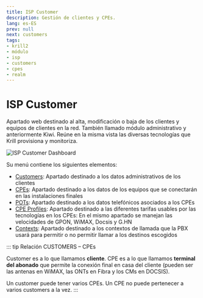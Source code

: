 ```yaml
---
title: ISP Customer
description: Gestión de clientes y CPEs.
lang: es-ES
prev: null
next: customers
tags:
- krill2
- módulo
- isp
- customers
- cpes
- realm
---
```

# ISP Customer

Apartado web destinado al alta, modificación o baja de los clientes y equipos de clientes en la red. También llamado módulo administrativo y anteriormente Kiwi. Reúne en la misma vista las diversas tecnologías que Krill provisiona y monitoriza. 

![ISP Customer Dashboard](/img/krill2/isp-customer/0001.png)

Su menú contiene los siguientes elementos:

- [Customers](/es/krill2/isp-customer/customers.html): Apartado destinado a los datos administrativos de los clientes
- [CPEs](/es/krill2/isp-customer/cpes.html): Apartado destinado a los datos de los equipos que se conectarán en las instalaciones finales
- [POTs](/es/krill2/isp-customer/potses.html): Apartado destinado a los datos telefónicos asociados a los CPEs
- [CPE Profiles](/es/krill2/isp-customer/cpe-profiles.html): Apartado destinado a las diferentes tarifas usables por las tecnologías en los CPEs: En el mismo apartado se manejan las velocidades de GPON, WiMAX, Docsis y G.HN
- [Contexts](/es/krill2/isp-customer/contexts.html): Apartado destinado a los contextos de llamada que la PBX usará para permitir o no permitir llamar a los destinos escogidos

::: tip Relación CUSTOMERS – CPEs

Customer es a lo que llamamos **cliente**. CPE es a lo que llamamos **terminal del abonado** que permite  la  conexión  final  en  casa  del  cliente  (pueden  ser  las  antenas  en  WiMAX,  las  ONTs  en Fibra y los CMs en DOCSIS).

Un  customer  puede  tener  varios  CPEs. Un CPE no puede pertenecer a varios customers a la vez.
:::
